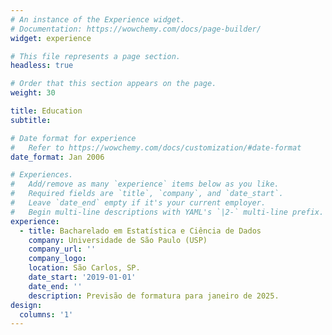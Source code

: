 ```yaml
---
# An instance of the Experience widget.
# Documentation: https://wowchemy.com/docs/page-builder/
widget: experience

# This file represents a page section.
headless: true

# Order that this section appears on the page.
weight: 30

title: Education
subtitle:

# Date format for experience
#   Refer to https://wowchemy.com/docs/customization/#date-format
date_format: Jan 2006

# Experiences.
#   Add/remove as many `experience` items below as you like.
#   Required fields are `title`, `company`, and `date_start`.
#   Leave `date_end` empty if it's your current employer.
#   Begin multi-line descriptions with YAML's `|2-` multi-line prefix.
experience:
  - title: Bacharelado em Estatística e Ciência de Dados
    company: Universidade de São Paulo (USP)
    company_url: ''
    company_logo: 
    location: São Carlos, SP.
    date_start: '2019-01-01'
    date_end: ''
    description: Previsão de formatura para janeiro de 2025.
design:
  columns: '1'
---
```

